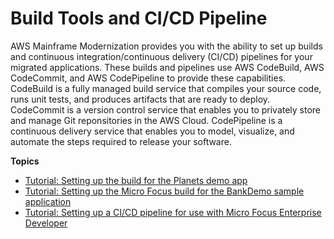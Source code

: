 # Build Tools and CI/CD Pipeline<a name="cicd-m2"></a>

AWS Mainframe Modernization provides you with the ability to set up builds and continuous integration/continuous delivery \(CI/CD\) pipelines for your migrated applications\. These builds and pipelines use AWS CodeBuild, AWS CodeCommit, and AWS CodePipeline to provide these capabilities\. CodeBuild is a fully managed build service that compiles your source code, runs unit tests, and produces artifacts that are ready to deploy\. CodeCommit is a version control service that enables you to privately store and manage Git reponsitories in the AWS Cloud\. CodePipeline is a continuous delivery service that enables you to model, visualize, and automate the steps required to release your software\.

**Topics**
+ [Tutorial: Setting up the build for the Planets demo app](tutorial-build-ba.md)
+ [Tutorial: Setting up the Micro Focus build for the BankDemo sample application](tutorial-build.md)
+ [Tutorial: Setting up a CI/CD pipeline for use with Micro Focus Enterprise Developer](tutorial-cicd-mf.md)